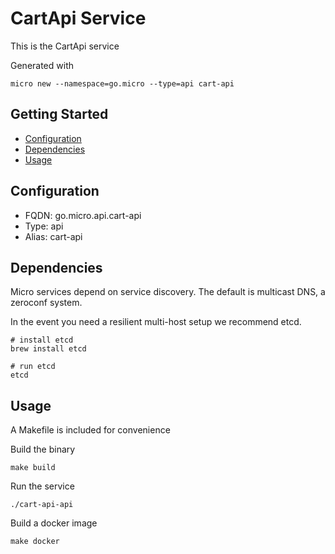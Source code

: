 # CartApi Service

This is the CartApi service

Generated with

```
micro new --namespace=go.micro --type=api cart-api
```

## Getting Started

- [Configuration](#configuration)
- [Dependencies](#dependencies)
- [Usage](#usage)

## Configuration

- FQDN: go.micro.api.cart-api
- Type: api
- Alias: cart-api

## Dependencies

Micro services depend on service discovery. The default is multicast DNS, a zeroconf system.

In the event you need a resilient multi-host setup we recommend etcd.

```
# install etcd
brew install etcd

# run etcd
etcd
```

## Usage

A Makefile is included for convenience

Build the binary

```
make build
```

Run the service
```
./cart-api-api
```

Build a docker image
```
make docker
```
